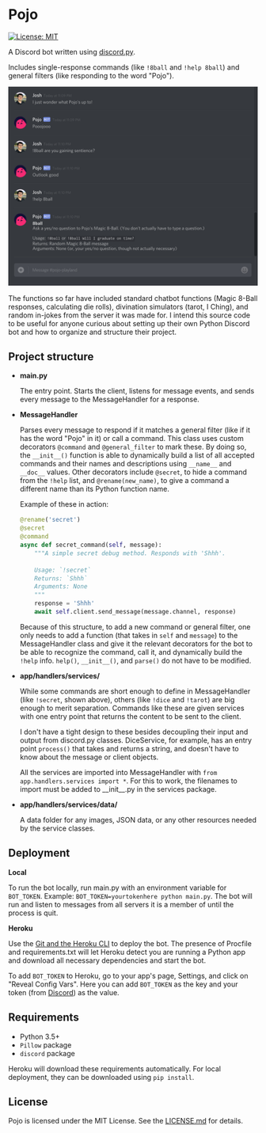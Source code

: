 # Pojo

[![License: MIT](https://img.shields.io/badge/license-MIT-green.svg)](https://opensource.org/licenses/MIT)

A Discord bot written using [discord.py](https://github.com/Rapptz/discord.py).

Includes single-response commands (like `!8ball` and `!help 8ball`) and general filters (like responding to the word "Pojo").

![An exchange with the Pojo bot](img/exchange.png)

The functions so far have included standard chatbot functions (Magic 8-Ball responses, calculating die rolls), divination simulators (tarot, I Ching), and random in-jokes from the server it was made for. I intend this source code to be useful for anyone curious about setting up their own Python Discord bot and how to organize and structure their project.

## Project structure

  * **main.py**
  
    The entry point. Starts the client, listens for message events, and sends every message to the MessageHandler for a response.
  
  * **MessageHandler**
  
    Parses every message to respond if it matches a general filter (like if it has the word "Pojo" in it) or call a command. This class uses custom decorators `@command` and `@general_filter` to mark these. By doing so, the `__init__()` function is able to dynamically build a list of all accepted commands and their names and descriptions using `__name__` and `__doc__` values. Other decorators include `@secret`, to hide a command from the `!help` list, and `@rename(new_name)`, to give a command a different name than its Python function name.
  
    Example of these in action:
  
    ```Python
    @rename('secret')
    @secret
    @command
    async def secret_command(self, message):
    	"""A simple secret debug method. Responds with 'Shhh'.
    
    	Usage: `!secret`
    	Returns: `Shhh`
    	Arguments: None
    	"""
    	response = 'Shhh'
    	await self.client.send_message(message.channel, response)
    ```

    Because of this structure, to add a new command or general filter, one only needs to add a function (that takes in `self` and `message`) to the MessageHandler class and give it the relevant decorators for the bot to be able to recognize the command, call it, and dynamically build the `!help` info. `help()`, `__init__()`, and `parse()` do not have to be modified.
  
  * **app/handlers/services/**
  
    While some commands are short enough to define in MessageHandler (like `!secret`, shown above), others (like `!dice` and `!tarot`) are big enough to merit separation. Commands like these are given services with one entry point that returns the content to be sent to the client.
  
    I don't have a tight design to these besides decoupling their input and output from discord.py classes. DiceService, for example, has an entry point `process()` that takes and returns a string, and doesn't have to know about the message or client objects.
  
    All the services are imported into MessageHandler with `from app.handlers.services import *`. For this to work, the filenames to import must be added to \_\_init\_\_.py in the services package.
  
  * **app/handlers/services/data/**
  
    A data folder for any images, JSON data, or any other resources needed by the service classes.

## Deployment

**Local**

To run the bot locally, run main.py with an environment variable for `BOT_TOKEN`. Example: `BOT_TOKEN=yourtokenhere python main.py`. The bot will run and listen to messages from all servers it is a member of until the process is quit.

**Heroku**

Use the [Git and the Heroku CLI](https://devcenter.heroku.com/articles/git) to deploy the bot. The presence of Procfile and requirements.txt will let Heroku detect you are running a Python app and download all necessary dependencies and start the bot.

To add `BOT_TOKEN` to Heroku, go to your app's page, Settings, and click on "Reveal Config Vars". Here you can add `BOT_TOKEN` as the key and your token (from [Discord](http://discordapp.com/developers/applications/me)) as the value.

## Requirements

  * Python 3.5+
  * `Pillow` package
  * `discord` package
  
Heroku will download these requirements automatically. For local deployment, they can be downloaded using `pip install`.

## License

Pojo is licensed under the MIT License. See the [LICENSE.md](LICENSE.md) for details.